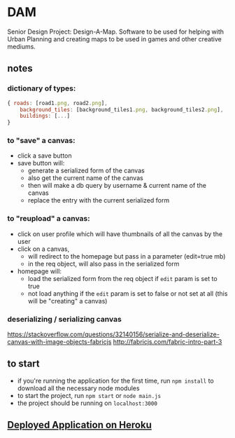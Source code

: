 # DAM
Senior Design Project: Design-A-Map. Software to be used for helping with Urban Planning and creating maps to be used in games and other creative mediums.

## notes
### dictionary of types:
```javascript
{ roads: [road1.png, road2.png],
	background_tiles: [background_tiles1.png, background_tiles2.png],
	buildings: [...]
}
```

### to "save" a canvas:
* click a save button
* save button will:
	- generate a serialized form of the canvas
	- also get the current name of the canvas
	- then will make a db query by username & current name of the canvas
	- replace the entry with the current serialized form
	
### to "reupload" a canvas:
* click on user profile which will have thumbnails of all the canvas by the user
* click on a canvas,
	- will redirect to the homepage but pass in a parameter (edit=true mb)
	- in the req object, will also pass in the serialized form
* homepage will:
	- load the serialized form from the req object if `edit` param is set to true
	- not load anything if the `edit` param is set to false or not set at all (this will be "creating" a canvas)

### deserializing / serializing canvas
https://stackoverflow.com/questions/32140156/serialize-and-deserialize-canvas-with-image-objects-fabricjs
http://fabricjs.com/fabric-intro-part-3

## to start
- if you're running the application for the first time, run `npm install` to download all the necessary node modules
- to start the project, run `npm start` or `node main.js`
- the project should be running on `localhost:3000`

## [Deployed Application on Heroku](https://design-a-map.herokuapp.com)
